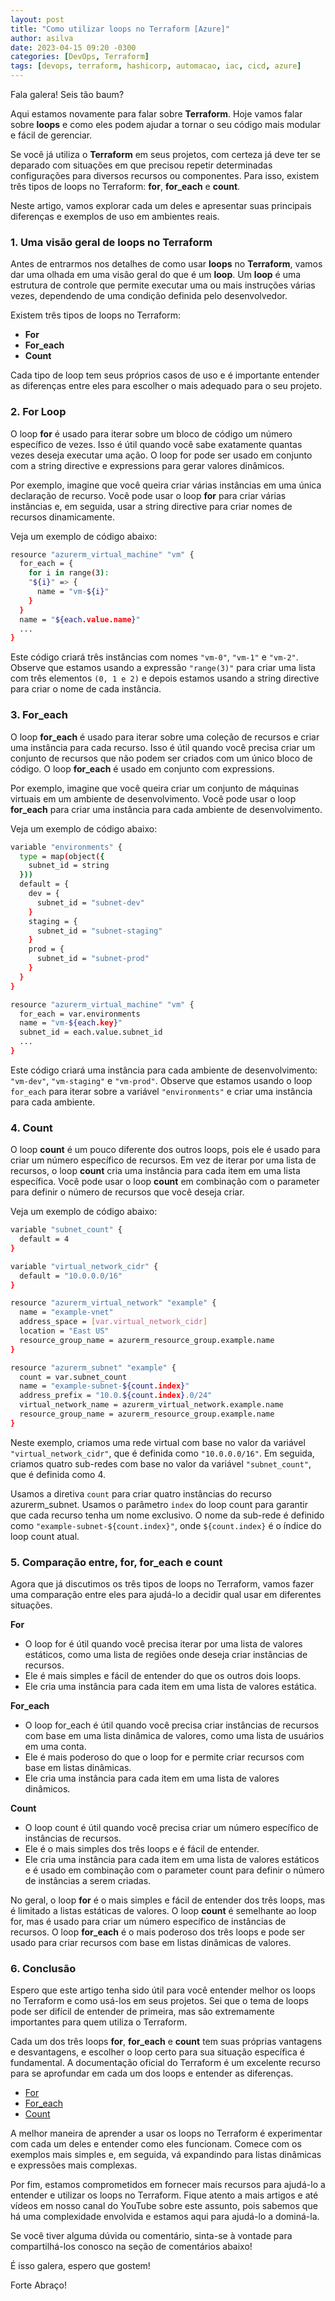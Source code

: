 ```yaml
---
layout: post
title: "Como utilizar loops no Terraform [Azure]"
author: asilva
date: 2023-04-15 09:20 -0300
categories: [DevOps, Terraform]
tags: [devops, terraform, hashicorp, automacao, iac, cicd, azure]
---
```


Fala galera! Seis tão baum?

Aqui estamos novamente para falar sobre **Terraform**. Hoje vamos falar sobre **loops** e como eles podem ajudar a tornar o seu código mais modular e fácil de gerenciar. 

Se você já utiliza o **Terraform** em seus projetos, com certeza já deve ter se deparado com situações em que precisou repetir determinadas configurações para diversos recursos ou componentes. Para isso, existem três tipos de loops no Terraform: **for**, **for_each** e **count**. 

Neste artigo, vamos explorar cada um deles e apresentar suas principais diferenças e exemplos de uso em ambientes reais.

### **1. Uma visão geral de loops no Terraform**

Antes de entrarmos nos detalhes de como usar **loops** no **Terraform**, vamos dar uma olhada em uma visão geral do que é um **loop**. Um **loop** é uma estrutura de controle que permite executar uma ou mais instruções várias vezes, dependendo de uma condição definida pelo desenvolvedor. 

Existem três tipos de loops no Terraform:

- **For**
- **For_each**
- **Count**

Cada tipo de loop tem seus próprios casos de uso e é importante entender as diferenças entre eles para escolher o mais adequado para o seu projeto.

### **2. For Loop**

O loop **for** é usado para iterar sobre um bloco de código um número específico de vezes. Isso é útil quando você sabe exatamente quantas vezes deseja executar uma ação. O loop for pode ser usado em conjunto com a string directive e expressions para gerar valores dinâmicos.

Por exemplo, imagine que você queira criar várias instâncias em uma única declaração de recurso. Você pode usar o loop **for** para criar várias instâncias e, em seguida, usar a string directive para criar nomes de recursos dinamicamente. 

Veja um exemplo de código abaixo:

````bash
resource "azurerm_virtual_machine" "vm" {
  for_each = {
    for i in range(3):
    "${i}" => {
      name = "vm-${i}"
    }
  }
  name = "${each.value.name}"
  ...
}
````

Este código criará três instâncias com nomes `"vm-0"`, `"vm-1"` e `"vm-2"`. Observe que estamos usando a expressão `"range(3)"` para criar uma lista com três elementos `(0, 1 e 2)` e depois estamos usando a string directive para criar o nome de cada instância.

### **3. For_each**

O loop **for_each** é usado para iterar sobre uma coleção de recursos e criar uma instância para cada recurso. Isso é útil quando você precisa criar um conjunto de recursos que não podem ser criados com um único bloco de código. O loop **for_each** é usado em conjunto com expressions.

Por exemplo, imagine que você queira criar um conjunto de máquinas virtuais em um ambiente de desenvolvimento. Você pode usar o loop **for_each** para criar uma instância para cada ambiente de desenvolvimento. 

Veja um exemplo de código abaixo:

````bash
variable "environments" {
  type = map(object({
    subnet_id = string
  }))
  default = {
    dev = {
      subnet_id = "subnet-dev"
    }
    staging = {
      subnet_id = "subnet-staging"
    }
    prod = {
      subnet_id = "subnet-prod"
    }
  }
}

resource "azurerm_virtual_machine" "vm" {
  for_each = var.environments
  name = "vm-${each.key}"
  subnet_id = each.value.subnet_id
  ...
}
````

Este código criará uma instância para cada ambiente de desenvolvimento: `"vm-dev"`, `"vm-staging"` e `"vm-prod"`. Observe que estamos usando o loop `for_each` para iterar sobre a variável `"environments"` e criar uma instância para cada ambiente.

### **4. Count**

O loop **count** é um pouco diferente dos outros loops, pois ele é usado para criar um número específico de recursos. Em vez de iterar por uma lista de recursos, o loop **count** cria uma instância para cada item em uma lista específica. Você pode usar o loop **count** em combinação com o parameter para definir o número de recursos que você deseja criar. 

Veja um exemplo de código abaixo:

````bash
variable "subnet_count" {
  default = 4
}

variable "virtual_network_cidr" {
  default = "10.0.0.0/16"
}

resource "azurerm_virtual_network" "example" {
  name = "example-vnet"
  address_space = [var.virtual_network_cidr]
  location = "East US"
  resource_group_name = azurerm_resource_group.example.name
}

resource "azurerm_subnet" "example" {
  count = var.subnet_count
  name = "example-subnet-${count.index}"
  address_prefix = "10.0.${count.index}.0/24"
  virtual_network_name = azurerm_virtual_network.example.name
  resource_group_name = azurerm_resource_group.example.name
}
````

Neste exemplo, criamos uma rede virtual com base no valor da variável `"virtual_network_cidr"`, que é definida como `"10.0.0.0/16"`. Em seguida, criamos quatro sub-redes com base no valor da variável `"subnet_count"`, que é definida como 4.

Usamos a diretiva `count` para criar quatro instâncias do recurso azurerm_subnet. Usamos o parâmetro `index` do loop count para garantir que cada recurso tenha um nome exclusivo. O nome da sub-rede é definido como `"example-subnet-${count.index}"`, onde `${count.index}` é o índice do loop count atual.

### **5. Comparação entre, for, for_each e count**

Agora que já discutimos os três tipos de loops no Terraform, vamos fazer uma comparação entre eles para ajudá-lo a decidir qual usar em diferentes situações.

**For**

- O loop for é útil quando você precisa iterar por uma lista de valores estáticos, como uma lista de regiões onde deseja criar instâncias de recursos.
- Ele é mais simples e fácil de entender do que os outros dois loops.
- Ele cria uma instância para cada item em uma lista de valores estática.

**For_each**

- O loop for_each é útil quando você precisa criar instâncias de recursos com base em uma lista dinâmica de valores, como uma lista de usuários em uma conta.
- Ele é mais poderoso do que o loop for e permite criar recursos com base em listas dinâmicas.
- Ele cria uma instância para cada item em uma lista de valores dinâmicos.

**Count**

- O loop count é útil quando você precisa criar um número específico de instâncias de recursos.
- Ele é o mais simples dos três loops e é fácil de entender.
- Ele cria uma instância para cada item em uma lista de valores estáticos e é usado em combinação com o parameter count para definir o número de instâncias a serem criadas.

No geral, o loop **for** é o mais simples e fácil de entender dos três loops, mas é limitado a listas estáticas de valores. O loop **count** é semelhante ao loop for, mas é usado para criar um número específico de instâncias de recursos. O loop **for_each** é o mais poderoso dos três loops e pode ser usado para criar recursos com base em listas dinâmicas de valores.

### **6. Conclusão**

Espero que este artigo tenha sido útil para você entender melhor os loops no Terraform e como usá-los em seus projetos. Sei que o tema de loops pode ser difícil de entender de primeira, mas são extremamente importantes para quem utiliza o Terraform.

Cada um dos três loops **for**, **for_each** e **count** tem suas próprias vantagens e desvantagens, e escolher o loop certo para sua situação específica é fundamental. A documentação oficial do Terraform é um excelente recurso para se aprofundar em cada um dos loops e entender as diferenças.

- <a href="https://www.terraform.io/docs/language/expressions/for.html" target="_blank">For</a> 
- <a href="https://www.terraform.io/docs/language/meta-arguments/for_each.html" target="_blank">For_each</a> 
- <a href="https://www.terraform.io/docs/language/meta-arguments/count.html" target="_blank">Count</a> 

A melhor maneira de aprender a usar os loops no Terraform é experimentar com cada um deles e entender como eles funcionam. Comece com os exemplos mais simples e, em seguida, vá expandindo para listas dinâmicas e expressões mais complexas.

Por fim, estamos comprometidos em fornecer mais recursos para ajudá-lo a entender e utilizar os loops no Terraform. Fique atento a mais artigos e até vídeos em nosso canal do YouTube sobre este assunto, pois sabemos que há uma complexidade envolvida e estamos aqui para ajudá-lo a dominá-la.

Se você tiver alguma dúvida ou comentário, sinta-se à vontade para compartilhá-los conosco na seção de comentários abaixo!

É isso galera, espero que gostem!

Forte Abraço!

